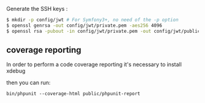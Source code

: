 Generate the SSH keys :

``` bash
$ mkdir -p config/jwt # For Symfony3+, no need of the -p option
$ openssl genrsa -out config/jwt/private.pem -aes256 4096
$ openssl rsa -pubout -in config/jwt/private.pem -out config/jwt/public.pem
```

## coverage reporting

In order to perform a code coverage reporting it's necessary to install xdebug

then you can run:
```
bin/phpunit --coverage-html public/phpunit-report
``` 